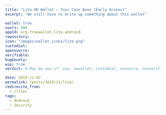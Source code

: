 ```yaml
---
title: "Lite HD Wallet – Your Coin Base (Early Access)"
excerpt: "We still have to write up something about this wallet"

wallet: true
users: 500
appId: org.freewallet.lite.android
repository:
icon: "images/wallet_icons/lite.png"
custodial:
opensource:
verifiable:
bugbounty:
wip: true
verdict: # May be any of: wip, nowallet, custodial, nosource, nonverifiable, verifiable, bounty, cert1, cert2, cert3

date: 2019-11-02
permalink: /posts/2019/11/lite/
redirecite_from:
  - /lite/
tags:
  - Android
  - Security
---
```


